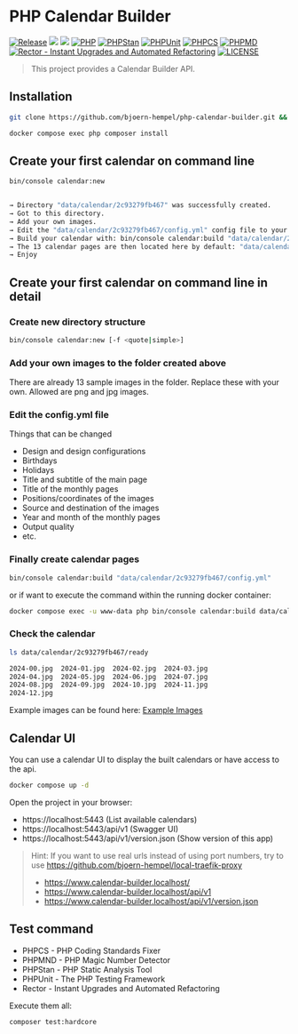 # PHP Calendar Builder

[![Release](https://img.shields.io/github/v/release/twelvepics-com/php-calendar-builder)](https://github.com/twelvepics-com/php-calendar-builder/releases)
[![](https://img.shields.io/github/release-date/twelvepics-com/php-calendar-builder)](https://github.com/twelvepics-com/php-calendar-builder/releases)
![](https://img.shields.io/github/repo-size/twelvepics-com/php-calendar-builder.svg)
[![PHP](https://img.shields.io/badge/PHP-^8.2-777bb3.svg?logo=php&logoColor=white&labelColor=555555&style=flat)](https://www.php.net/supported-versions.php)
[![PHPStan](https://img.shields.io/badge/PHPStan-Level%20Max-777bb3.svg?style=flat)](https://phpstan.org/user-guide/rule-levels)
[![PHPUnit](https://img.shields.io/badge/PHPUnit-Unit%20Tests-6b9bd2.svg?style=flat)](https://phpunit.de)
[![PHPCS](https://img.shields.io/badge/PHPCS-PSR12-416d4e.svg?style=flat)](https://www.php-fig.org/psr/psr-12/)
[![PHPMD](https://img.shields.io/badge/PHPMD-ALL-364a83.svg?style=flat)](https://github.com/phpmd/phpmd)
[![Rector - Instant Upgrades and Automated Refactoring](https://img.shields.io/badge/Rector-PHP%208.2-73a165.svg?style=flat)](https://github.com/rectorphp/rector)
[![LICENSE](https://img.shields.io/github/license/ixnode/php-api-version-bundle)](https://github.com/ixnode/php-api-version-bundle/blob/master/LICENSE)

> This project provides a Calendar Builder API.

## Installation

```bash
git clone https://github.com/bjoern-hempel/php-calendar-builder.git && cd php-calendar-builder
```

```bash
docker compose exec php composer install
```

## Create your first calendar on command line

```bash
bin/console calendar:new
```

```bash

→ Directory "data/calendar/2c93279fb467" was successfully created.
→ Got to this directory.
→ Add your own images.
→ Edit the "data/calendar/2c93279fb467/config.yml" config file to your needs.
→ Build your calendar with: bin/console calendar:build "data/calendar/2c93279fb467/config.yml"
→ The 13 calendar pages are then located here by default: "data/calendar/2c93279fb467/ready/*"
→ Enjoy

```

## Create your first calendar on command line in detail

### Create new directory structure

```bash
bin/console calendar:new [-f <quote|simple>]
```

### Add your own images to the folder created above

There are already 13 sample images in the folder. Replace these with your own. Allowed are png and jpg images.

### Edit the config.yml file

Things that can be changed

* Design and design configurations
* Birthdays
* Holidays
* Title and subtitle of the main page
* Title of the monthly pages
* Positions/coordinates of the images
* Source and destination of the images
* Year and month of the monthly pages
* Output quality
* etc.

### Finally create calendar pages

```bash
bin/console calendar:build "data/calendar/2c93279fb467/config.yml"
```

or if want to execute the command within the running docker container:

```bash
docker compose exec -u www-data php bin/console calendar:build data/calendar/2c93279fb467/config.yml
```

### Check the calendar

```bash
ls data/calendar/2c93279fb467/ready
```

```bash
2024-00.jpg  2024-01.jpg  2024-02.jpg  2024-03.jpg 
2024-04.jpg  2024-05.jpg  2024-06.jpg  2024-07.jpg 
2024-08.jpg  2024-09.jpg  2024-10.jpg  2024-11.jpg 
2024-12.jpg
```

Example images can be found here: [Example Images](./data/examples/simple/ready)

## Calendar UI

You can use a calendar UI to display the built calendars or have access to the api.

```bash
docker compose up -d
```

Open the project in your browser:

* https://localhost:5443 (List available calendars)
* https://localhost:5443/api/v1 (Swagger UI)
* https://localhost:5443/api/v1/version.json (Show version of this app)

> Hint: If you want to use real urls instead of using port numbers,
> try to use https://github.com/bjoern-hempel/local-traefik-proxy
>
> * https://www.calendar-builder.localhost/
> * https://www.calendar-builder.localhost/api/v1
> * https://www.calendar-builder.localhost/api/v1/version.json

## Test command

* PHPCS - PHP Coding Standards Fixer
* PHPMND - PHP Magic Number Detector
* PHPStan - PHP Static Analysis Tool
* PHPUnit - The PHP Testing Framework
* Rector - Instant Upgrades and Automated Refactoring

Execute them all:

```bash
composer test:hardcore
```